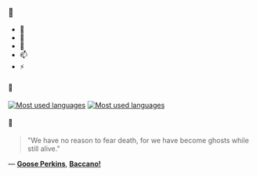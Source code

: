 ### 👋

- 🔭
- 🌱
- 💬
- 📫
- ⚡

#### 🧏

[![Most used languages](https://github-readme-stats-aynah.vercel.app/api/top-langs/?username=aynh&theme=solarized-dark&langs_count=6&layout=compact&hide_title=true)](https://github.com/anuraghazra/github-readme-stats#gh-dark-mode-only)
[![Most used languages](https://github-readme-stats-aynah.vercel.app/api/top-langs/?username=aynh&theme=solarized-light&langs_count=6&layout=compact&hide_title=true)](https://github.com/anuraghazra/github-readme-stats#gh-light-mode-only)

#### 💬

> "We have no reason to fear death, for we have become ghosts while still alive."

&mdash; [**Goose Perkins**](https://myanimelist.net/character.php?q=Goose%20Perkins&cat=character), [**Baccano!**](https://myanimelist.net/search/all?q=Baccano!&cat=all)
